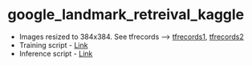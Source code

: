 # google_landmark_retreival_kaggle

* Images resized to 384x384. See tfrecords --> [tfrecords1](https://www.kaggle.com/ragnar123/landmark-tfrecords-384), [tfrecords2](https://www.kaggle.com/ragnar123/landmark-tfrecords-384-2)
* Training script - [Link](https://github.com/josemoti1999/google_landmark_retreival_kaggle/blob/master/google_landmark_training_efficientnetb5.ipynb)
* Inference script - [Link](https://github.com/josemoti1999/google_landmark_retreival_kaggle/blob/master/efnet-global-delg-local-34-place-solution.ipynb)
